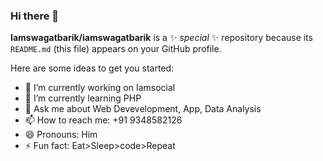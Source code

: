 ### Hi there 👋


**Iamswagatbarik/iamswagatbarik** is a ✨ _special_ ✨ repository because its `README.md` (this file) appears on your GitHub profile.

Here are some ideas to get you started:

- 🔭 I’m currently working on Iamsocial
- 🌱 I’m currently learning PHP
- 💬 Ask me about Web Devevelopment, App, Data Analysis
- 📫 How to reach me: +91 9348582126
- 😄 Pronouns: Him
- ⚡ Fun fact: Eat>Sleep>code>Repeat


